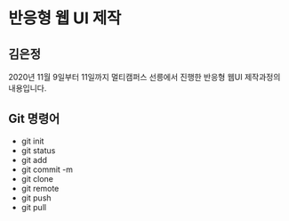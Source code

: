 #  반응형 웹 UI 제작
## 김은정
2020년 11월 9일부터 11일까지 멀티캠퍼스 선릉에서 진행한 반응형 웹UI 제작과정의 내용입니다.

##  Git 명령어
- git init
- git status
- git add
- git commit -m
- git clone
- git remote
- git push
- git pull